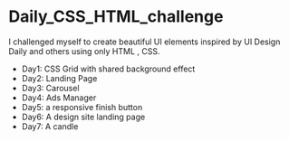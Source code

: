 # Daily_CSS_HTML_challenge

I challenged myself to create beautiful UI elements inspired by UI Design Daily and others using only HTML , CSS.

- Day1: CSS Grid with shared background effect
- Day2: Landing Page
- Day3: Carousel
- Day4: Ads Manager
- Day5: a responsive finish button
- Day6: A design site landing page
- Day7: A candle
